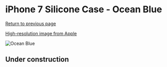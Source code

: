 # iPhone 7 Silicone Case - Ocean Blue

[Return to previous page](/iphone_7)

[High-resolution image from Apple](https://store.storeimages.cdn-apple.com/8756/as-images.apple.com/is/MMX12?wid=4500&hei=4500&fmt=png)

<div style="width: 512px"><img src="/almost_uncompressed/MMX12.webp" alt="Ocean Blue"></div>

## Under construction
